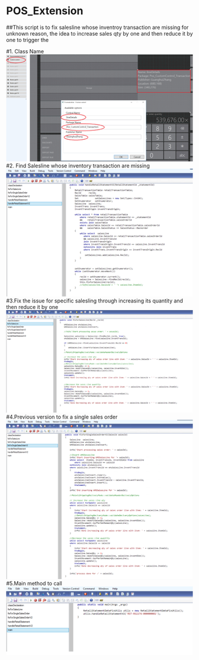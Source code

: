 # POS_Extension
##This script is to fix salesline whose inventroy transaction are missing for unknown reason, the idea to increase sales qty by one and then reduce it by one to trigger the 


#1. Class Name
![Alt text](https://github.com/zhangguanghuib/POS_Extension/blob/main/POS_QtyInlineUpdate/Images/POS_Screenlayout.png?raw=true "Optional title")
#2. Find Salesline whose inventory transaction are missing
![Alt text](https://github.com/zhangguanghuib/POS_Extension/blob/main/Dynamics365HQ/InventTrans_Missing_Fix/Images/2.png?raw=true "Optional title")
#3.Fix the issue for specific salesling through increasing its quantity and then reduce it by one
![Alt text](https://github.com/zhangguanghuib/POS_Extension/blob/main/Dynamics365HQ/InventTrans_Missing_Fix/Images/3.png?raw=true "Optional title")
#4.Previous version to fix a single sales order
![Alt text](https://github.com/zhangguanghuib/POS_Extension/blob/main/Dynamics365HQ/InventTrans_Missing_Fix/Images/4.png?raw=true "Optional title")
#5.Main method to call
![Alt text](https://github.com/zhangguanghuib/POS_Extension/blob/main/Dynamics365HQ/InventTrans_Missing_Fix/Images/5.png?raw=true "Optional title")

